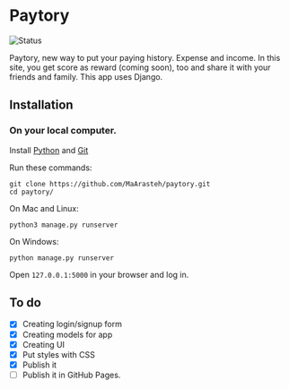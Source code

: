 # Paytory
![Status](https://img.shields.io/badge/status-released-green)

Paytory, new way to put your paying history. Expense and income. In this site, you get score as reward (coming soon), too and share it with your friends and family.
This app uses Django.
## Installation
### On your local computer.
Install [Python](https://python.org/) and [Git](https://git-scm.com)

Run these commands:
```
git clone https://github.com/MaArasteh/paytory.git
cd paytory/
```
On Mac and Linux:
```
python3 manage.py runserver
```
On Windows:
```
python manage.py runserver
```
Open ```127.0.0.1:5000``` in your browser and log in.
## To do
- [x] Creating login/signup form
- [x] Creating models for app
- [x] Creating UI
- [x] Put styles with CSS
- [x] Publish it
- [ ] Publish it in GitHub Pages.
